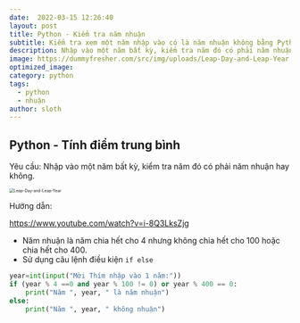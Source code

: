 ```yaml
---
date:  2022-03-15 12:26:40
layout: post
title: Python - Kiểm tra năm nhuận
subtitle: Kiểm tra xem một năm nhập vào có là năm nhuận không bằng Python
description: Nhập vào một năm bất kỳ, kiểm tra năm đó có phải năm nhuận hay không. Biết rằng Năm nhuận là năm chia hết cho 4 nhưng không chia hết cho 100 hoặc chia hết cho 400.
image: https://dummyfresher.com/src/img/uploads/Leap-Day-and-Leap-Year.jpg
optimized_image: 
category: python
tags:
  - python
  - nhuận
author: sloth
---
```


## Python - Tính điểm trung bình

Yêu cầu: Nhập vào một năm bất kỳ, kiểm tra năm đó có phải năm nhuận hay không. 

<img src="https://dummyfresher.com/src/img/uploads/Leap-Day-and-Leap-Year.jpg" alt="Leap-Day-and-Leap-Year" style="zoom:50%;" />

Hướng dẫn: 

https://www.youtube.com/watch?v=i-8Q3LksZjg

- Năm nhuận là năm chia hết cho 4 nhưng không chia hết cho 100 hoặc chia hết cho 400.
- Sử dụng câu lệnh điều kiện `if else`

```python
year=int(input("Mời Thím nhập vào 1 năm:"))
if (year % 4 ==0 and year % 100 != 0) or year % 400 == 0:
    print("Năm ", year, " là năm nhuận")
else:
    print("Năm ", year, " không nhuận")
```

